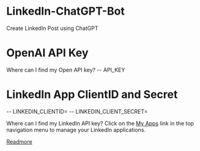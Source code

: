 # LinkedIn-ChatGPT-Bot
Create LinkedIn Post using ChatGPT

# OpenAI API Key
Where can I find my Open API key?
-- API_KEY

# LinkedIn App ClientID and Secret
-- LINKEDIN_CLIENTID=
-- LINKEDIN_CLIENT_SECRET=

Where can I find my LinkedIn API key?
Click on the [My Apps](https://www.linkedin.com/secure/developer) link in the top navigation menu to manage your LinkedIn applications.

[Readmore](https://developer.linkedin.com/support/faq)


